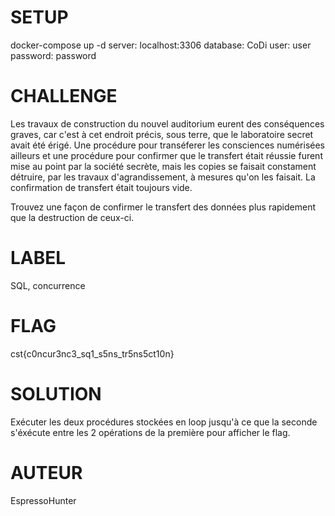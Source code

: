 # SETUP
docker-compose up -d
server: localhost:3306
database: CoDi
user: user
password: password

# CHALLENGE
Les travaux de construction du nouvel auditorium eurent des conséquences graves, car c'est à cet endroit précis, sous terre, que le laboratoire secret avait été érigé. 
Une procédure pour transéferer les consciences numérisées ailleurs et une procédure pour confirmer que le transfert était réussie furent mise au point par la société secrète, mais les copies se faisait constament détruire, par les travaux d'agrandissement, à mesures qu'on les faisait.  La confirmation de transfert était toujours vide.

Trouvez une façon de confirmer le transfert des données plus rapidement que la destruction de ceux-ci.

# LABEL
SQL, concurrence

# FLAG
cst{c0ncur3nc3_sq1_s5ns_tr5ns5ct10n}

# SOLUTION
Exécuter les deux procédures stockées en loop jusqu'à ce que la seconde s'éxécute entre les 2 opérations de la première pour afficher le flag.

# AUTEUR
EspressoHunter